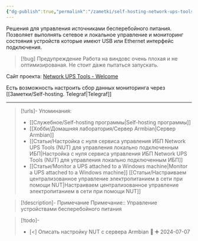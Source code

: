 ```yaml
---
{"dg-publish":true,"permalink":"/zametki/self-hosting-network-ups-tools-nut/","created":"2024-07-03 22:06","updated":"2024-10-09T19:53:33+03:00"}
---
```


Решения для управления источниками бесперебойного питания. Позволяет выполнять сетевое и локальное управление и мониторинг состояния устройств которые имеют USB или Ethernet интерфейс подключения.

> [!bug] Предупреждение
> Работа на виндовс очень плохая и не оптимизированая. Не стоит даже пытаться запускать.

Сайт проекта: [Network UPS Tools - Welcome](https://networkupstools.org/)

Есть возможность настроить сбор данных мониторинга через [[Заметки/Self-hosting. Telegraf\|Telegraf]]

---
> [!urls]- Упоминания:
> - [[Служебное/Self-hosting программы\|Self-hosting программы]]
> - [[Хобби/Домашняя лаборатория/Сервер Armbian\|Сервер Armbian]]
> - [[Статьи/Настройка с нуля сервиса управления ИБП Network UPS Tools (NUT) для управления локально подключенным ИБП\|Настройка с нуля сервиса управления ИБП Network UPS Tools (NUT) для управления локально подключенным ИБП]]
> - [[Статьи/Monitor a UPS attached to a Windows machine\|Monitor a UPS attached to a Windows machine]]
> [[Статьи/Настраиваем централизованное управление электропитанием в сети при помощи NUT\|Настраиваем централизованное управление электропитанием в сети при помощи NUT]]

> [!description]- Примечание
> Примечание:: Управление устройствами бесперебойного питания
> 

> [!todo]-
> - [<] Описать настройку NUT с сервера Armbian 🔽 ➕ 2024-07-07